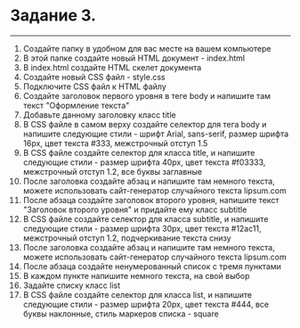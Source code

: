 # Задание 3.
---
1. Создайте папку в удобном для вас месте на вашем компьютере
2. В этой папке создайте новый HTML документ - index.html
3. В index.html создайте HTML скелет документа
4. Создайте новый CSS файл - style.css
5. Подключите CSS файл к HTML файлу
6. Создайте заголовок первого уровня в теге body и напишите там текст "Оформление текста"
7. Добавьте данному заголовку класс title
8. В CSS файле в самом верху создайте селектор для тега body и напишите следующие стили - шрифт Arial, sans-serif, размер шрифта 16px, цвет текста #333, межстрочный отступ 1.5
9. В CSS файле создайте селектор для класса title, и напишите следующие стили - размер шрифта 40px, цвет текста #f03333, межстрочный отступ 1.2, все буквы заглавные
10. После заголовка создайте абзац и напишите там немного текста, можете использовать сайт-генератор случайного текста lipsum.com
11. После абзаца создайте заголовок второго уровня, напишите текст "Заголовок второго уровня" и придайте ему класс subtitle
12. В CSS файле создайте селектор для класса subtitle, и напишите следующие стили - размер шрифта 30px, цвет текста #12ac11, межстрочный отступ 1.2, подчеркивание текста снизу
13. После заголовка создайте абзац и напишите там немного текста, можете использовать сайт-генератор случайного текста lipsum.com
14. После абзаца создайте ненумерованный список с тремя пунктами
15. В каждом пункте напишите немного текста, на свой выбор
16. Задайте списку класс list
17. В CSS файле создайте селектор для класса list, и напишите следующие стили - размер шрифта 20px, цвет текста #444, все буквы наклонные, стиль маркеров списка - square